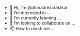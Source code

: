 - 👋 Hi, I’m @ahmadrezarastkar
- 👀 I’m interested in ...
- 🌱 I’m currently learning ...
- 💞️ I’m looking to collaborate on ...
- 📫 How to reach me ...

<!---
ahmadrezarastkar/ahmadrezarastkar is a ✨ special ✨ repository because its `README.md` (this file) appears on your GitHub profile.
You can click the Preview link to take a look at your changes.
--->
